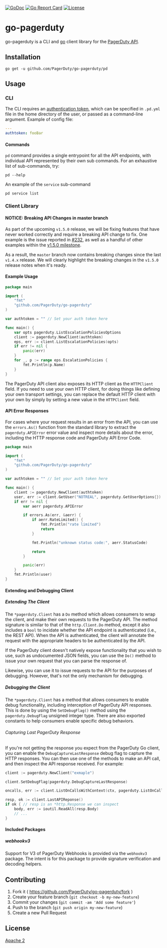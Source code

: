 [![GoDoc](https://godoc.org/github.com/PagerDuty/go-pagerduty?status.svg)](http://godoc.org/github.com/PagerDuty/go-pagerduty) [![Go Report Card](https://goreportcard.com/badge/github.com/PagerDuty/go-pagerduty)](https://goreportcard.com/report/github.com/PagerDuty/go-pagerduty) [![License](https://img.shields.io/badge/License-Apache%202.0-blue.svg)](https://github.com/gojp/goreportcard/blob/master/LICENSE)
# go-pagerduty

go-pagerduty is a CLI and [go](https://golang.org/) client library for the [PagerDuty API](https://developer.pagerduty.com/api-reference/).

## Installation

```cli
go get -u github.com/PagerDuty/go-pagerduty/pd
```

## Usage

### CLI

The CLI requires an [authentication token](https://v2.developer.pagerduty.com/docs/authentication), which can be specified in `.pd.yml`
file in the home directory of the user, or passed as a command-line argument.
Example of config file:

```yaml
---
authtoken: fooBar
```

#### Commands
`pd` command provides a single entrypoint for all the API endpoints, with individual
API represented by their own sub commands. For an exhaustive list of sub-commands, try:
```
pd --help
```

An example of the `service` sub-command

```
pd service list
```

### Client Library

#### NOTICE: Breaking API Changes in master branch

As part of the upcoming `v1.5.0` release, we will be fixing features that have
never worked correctly and require a breaking API change to fix. One example is
the issue reported in [\#232](https://github.com/PagerDuty/go-pagerduty/issues/232),
as well as a handful of other examples within the
[v1.5.0 milestone](https://github.com/PagerDuty/go-pagerduty/milestone/2).

As a result, the `master` branch now contains breaking changes since the last
`v1.4.x` release. We will clearly highlight the breaking changes in the `v1.5.0`
release notes when it's ready.

#### Example Usage

```go
package main

import (
	"fmt"
	"github.com/PagerDuty/go-pagerduty"
)

var	authtoken = "" // Set your auth token here

func main() {
	var opts pagerduty.ListEscalationPoliciesOptions
	client := pagerduty.NewClient(authtoken)
	eps, err := client.ListEscalationPolicies(opts)
	if err != nil {
		panic(err)
	}
	for _, p := range eps.EscalationPolicies {
		fmt.Println(p.Name)
	}
}
```

The PagerDuty API client also exposes its HTTP client as the `HTTPClient` field.
If you need to use your own HTTP client, for doing things like defining your own
transport settings, you can replace the default HTTP client with your own by
simply by setting a new value in the `HTTPClient` field.

#### API Error Responses

For cases where your request results in an error from the API, you can use the
`errors.As()` function from the standard library to extract the
`pagerduty.APIError` error value and inspect more details about the error,
including the HTTP response code and PagerDuty API Error Code.

```go
package main

import (
	"fmt"
	"github.com/PagerDuty/go-pagerduty"
)

var	authtoken = "" // Set your auth token here

func main() {
	client := pagerduty.NewClient(authtoken)
	user, err := client.GetUser("NOTREAL", pagerduty.GetUserOptions{})
	if err != nil {
		var aerr pagerduty.APIError

		if errors.As(err, &aerr) {
			if aerr.RateLimited() {
				fmt.Println("rate limited")
				return
			}

			fmt.Println("unknown status code:", aerr.StatusCode)

			return
		}

		panic(err)
	}
	fmt.Println(user)
}
```

#### Extending and Debugging Client

##### Extending The Client

The `*pagerduty.Client` has a `Do` method which allows consumers to wrap the
client, and make their own requests to the PagerDuty API. The method signature
is similar to that of the `http.Client.Do` method, except it also includes a
`bool` to incidate whether the API endpoint is authenticated (i.e., the REST
API). When the API is authenticated, the client will annotate the request with
the appropriate headers to be authenticated by the API.

If the PagerDuty client doesn't natively expose functionality that you wish to
use, such as undocumented JSON fields, you can use the `Do()` method to issue
your own request that you can parse the response of.

Likewise, you can use it to issue requests to the API for the purposes of
debugging. However, that's not the only mechanism for debugging.

##### Debugging the Client

The `*pagerduty.Client` has a method that allows consumers to enable debug
functionality, including interception of PagerDuty API responses. This is done
by using the `SetDebugFlag()` method using the `pagerduty.DebugFlag` unsigned
integer type. There are also exported constants to help consumers enable
specific debug behaviors.

###### Capturing Last PagerDuty Response

If you're not getting the response you expect from the PagerDuty Go client, you
can enable the `DebugCaptureLastResponse` debug flag to capture the HTTP
responses. You can then use one of the methods to make an API call, and then
inspect the API response received. For example:

```Go
client := pagerduty.NewClient("exmaple")

client.SetDebugFlag(pagerduty.DebugCaptureLastResponse)

oncalls, err := client.ListOnCallsWithContext(ctx, pagerduty.ListOnCallOptions{})

resp, ok := client.LastAPIReponse()
if ok { // resp is an *http.Response we can inspect
	body, err := ioutil.ReadAll(resp.Body)
    // ...
}
```

#### Included Packages

##### webhookv3

Support for V3 of PagerDuty Webhooks is provided via the `webhookv3` package.
The intent is for this package to provide signature verification and decoding
helpers.

## Contributing

1. Fork it ( https://github.com/PagerDuty/go-pagerduty/fork )
2. Create your feature branch (`git checkout -b my-new-feature`)
3. Commit your changes (`git commit -am 'Add some feature'`)
4. Push to the branch (`git push origin my-new-feature`)
5. Create a new Pull Request

## License
[Apache 2](http://www.apache.org/licenses/LICENSE-2.0)
